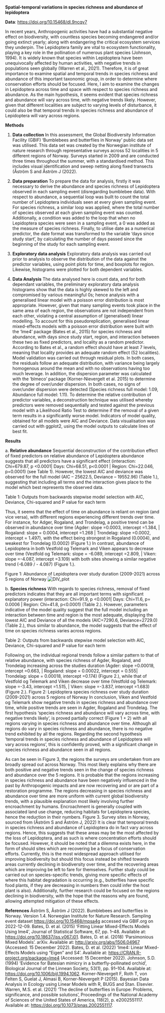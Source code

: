 **Spatial-temporal variations in species richness and abundance of lepidoptera**

**Data**: https://doi.org/10.15468/dl.9ncqv7

In recent years, Anthropogenic activities have had a substantial negative effect on biodiversity, with countless species becoming endangered and/or going extinct yearly; along with endangering the critical ecosystem services they underpin. The Lepidoptera family are vital to ecosystem functionality, playing a key role in the pollination of numerous plant species (Johnson, 1994). It is widely known that species within Lepidoptera have been unequivocally affected by human activities, with negative trends in populations seen globally (Warren et al., 2021). Therefore, it is of great importance to examine spatial and temporal trends in species richness and abundance of this important taxonomic group, in order to determine where conservation efforts should be focused. Here, I aim to examine the changes in Lepidoptera across time and space with respect to species richness and abundance. As the main hypothesis, it seems evident that species richness and abundance will vary across time, with negative trends likely. However, given that different localities are subject to varying levels of disturbance, it could also be that temporal trends in species richness and abundance of Lepidoptera will vary across regions.

**Methods**


1. **Data collection**
In this assessment, the Global Biodiversity Information Facility (GBIF) ‘Bumblebees and butterflies in Norway’ public data set was utilised. This data set was created by the Norwegian institute of nature research through representative surveys across 52 localities in 5 different regions of Norway. Surveys started in 2009 and are conducted three times throughout the summer, with a standardised method. This includes visual identification and sweep netting along fixed transects (Åström S and Åström J (2022).

2. **Data preparation**
To prepare the data for analysis, firstly it was necessary to derive the abundance and species richness of Lepidoptera observed in each sampling event (disregarding bumblebee data). With respect to abundance, a sequential loop was built to count the total number of Lepidoptera individuals seen at every given sampling event. For species richness, a similar loop was applied, where the total number of species observed at each given sampling event was counted. Additionally, a condition was added to the loop that when no Lepidoptera species were seen in a sampling event, a 0 was added as the measure of species richness. Finally, to utilise date as a numerical predictor, the date format was transformed to the variable ‘days since study start’, by calculating the number of days passed since the beginning of the study for each sampling event.

3. **Exploratory data analysis**
Exploratory data analysis was carried out prior to analysis to observe the distribution of the data against the predictor variables, using point plots for time, and boxplots for region. Likewise, histograms were plotted for both dependent variables.

4. **Data Analysis**
The data analysed here is count data, and for both dependant variables, the preliminary exploratory data analysis histograms show that the data is highly skewed to the left and compromised by various meaningful 0s; hence analysis with a generalised linear model with a poisson error distribution is most appropriate. However, given that many sampling events took place in the same area of each region, the observations are not independent from each other, violating a central assumption of (generalised) linear modelling. To account for this pseudoreplication, generalised linear mixed-effects models with a poisson error distribution were built with the ‘lme4’ package (Bates et al., 2015) for species richness and abundance, with days since study start, region, and interaction between these two as fixed predictors, and locality as a random predictor. According to Bates et al., a random effect should have at least 7 levels, meaning that locality provides an adequate random effect (52 localities). Model validation was carried out through residual plots. In both cases, the residuals follow an adequate distribution, with variance being largely homogenous around the mean and with no observations having too much leverage. In addition, the dispersion parameter was calculated with the ‘blmeco’ package (Korner-Nievergelt et al. 2015) to determine the degree of over/under dispersion. In both cases, no signs of over/under dispersion were detected (Species richness full model: 1.09, Abundance full model: 1.11). To determine the relative contribution of predictor variables, a deconstruction technique was utilised whereby predictors were removed sequentially and tested against the previous model with a Likelihood Ratio Test to determine if the removal of a given term results in a significantly worse model. Indicators of model quality, obtained for all models were AIC and Deviance. Data visualisation was carried out with ggplot2, using the model outputs to calculate lines of best fit.

**Results**


a. **Relative abundance**
Sequential deconstruction of the contribution effect of fixed predictors on relative abundance of Lepidoptera abundance suggests that all predictors have a significant effect (interaction: Chi=679.87, p <0.0001| Days: Chi=68.51, p<0.0001 | Region: Chi=22.046, p=0.0001) (see Table 1). However, the lowest AIC and deviance was observed for the full model (AIC – 25622.5, Deviance – 19552.96) (Table 1.), suggesting that including all terms and the interaction gives place to the model which best represents the observed data.

Table 1: Outputs from backwards stepwise model selection with AIC, Deviance, Chi-squared and P value for each term



Thus, it seems that the effect of time on abundance is reliant on region (and vice versa), with different regions experiencing different trends over time. For instance, for Adger, Rogaland, and Trondelag, a positive trend can be observed in abundance over time (Agder: slope =0.0003, intercept =1.384, | Rogaland: slope = 0.0004, intercept =1.268 | Trondelag: slope =0.0002, intercept = 1.497), with the effect being strongest in Rogaland (0.0004), and weakest for Trondelag (0.0002) (Figure 1.) In contrast, abundance of Lepidoptera in both Vestfold og Telemark and Viken appears to decrease over time (Vestfold og Telemark: slope = -6.089, intercept =2.809, | Viken: slope =-4.087, intercept =3.109) with both sites showing a similar negative trend (-6.089 / - 4.087) (Figure 1.).


Figure 1: Abundance of Lepidoptera over study duration (2009-2021) across 5 regions of Norway
![DIV_plot](https://github.com/morganlangley98/Linear-Mixed-Effect-GBIF-Norway-Moths/assets/122368285/ecaf322b-18d7-43b4-8c24-87c16c7e456e)





b. **Species richness**
With regards to species richness, removal of fixed predictors indicates that they are all important terms with significant explanatory power (interaction: Chi=91.9, p <0.0001| Days: Chi=11.6, p= 0.0006 | Region: Chi=41.8, p<0.0001) (Table 2.). However, parameters indicative of the model quality suggest that the full model including an interaction between time and region is the most adequate, displaying the lowest AIC and Deviance of all the models (AIC=7290.6, Deviance=2729.0) (Table 2.), thus similar to abundance, the model suggests that the effect of time on species richness varies across regions.


Table 2: Outputs from backwards stepwise model selection with AIC, Deviance, Chi-squared and P value for each term





Following on, the individual regional trends follow a similar pattern to that of relative abundance, with species richness of Agder, Rogaland, and Trondelag increasing across the studies duration (Agder: slope =0.00018, intercept =0.663, | Rogaland: slope = 0.00022, intercept = 0.555| Trondelag: slope = 0.00018, intercept =0.174) (Figure 2.), while that of Vestfold og Telemark and Viken decrease over time (Vestfold og Telemark: slope =-3.43, intercept =1.515, | Viken: slope =-3.837, intercept =1.683) (Figure 2.).
Figure 2: Lepidoptera species richness over study duration (2009-2021) across 5 regions of Norway
In conclusion, Viken and Vestfold og Telemark show negative trends in species richness and abundance over time, while positive trends are seen in Agder, Rogaland and Trondelag. The first hypothesis ‘species richness and abundance will vary across time, with negative trends likely’, is proved partially correct (Figure 1 + 2) with all regions varying in species richness and abundance over time. Although all regions do vary in species richness and abundance, there is no negative trend exhibited by all the regions. Regarding the second hypothesis ‘temporal trends in species richness and abundance of Lepidoptera will vary across regions’, this is confidently proved, with a significant change in species richness and abundance seen in all regions.
 
As can be seen in Figure 3, the regions the surveys are undertaken from are broadly spread out across Norway. This most likely explains why there are both positive and negative trends seen in the change of species richness and abundance over the 5 regions. It is probable that the regions increasing in species richness and abundance have been negatively influenced in the past by Anthropogenic impacts and are now recovering and or are part of a restoration programme. The regions decreasing in species richness and abundance over time are more uniform with current global biodiversity trends, with a plausible explanation most likely involving further encroachment by humans. Encroachment is generally coupled with associated land use change, reducing habitats for Lepidoptera species, hence the reduction in their numbers.
Figure 3. Survey sites in Norway, sourced from (Åström S and Åström J, 2022)
It is clear that temporal trends in species richness and abundance of Lepidoptera do in fact vary across regions. Hence, this suggests that these areas may be the most affected by the loss of Lepidoptera, and as such is where concentration efforts should be focused. However, it should be noted that a dilemma exists here, in the form of should sites which are recovering be a focus of conservation efforts. Currently, this is the most widespread approach utilised for improving biodiversity but should this focus instead be shifted towards areas currently declining in biodiversity over time, and the recovering areas which are improving be left to fare for themselves.
Further study could be carried out on species-specific trends, giving more specific effects of where this habitat degradation is occurring (e.g., butterflies have specific food plants, if they are decreasing in numbers then could infer the host plant is also). Additionally, further research could be focused on the regions declining in biodiversity, with the hope that the reasons why are found, allowing attempted mitigation of these effects.

**References**
Åström S, Åström J (2022). Bumblebees and butterflies in Norway. Version 1.4. Norwegian Institute for Nature Research. Sampling event dataset https://doi.org/10.15468/mpsa4g accessed via GBIF.org on 2022-12-09.
Bates, D. et al. (2015) ‘Fitting Linear Mixed-Effects Models Using lme4’, Journal of Statistical Software, 67, pp. 1–48. Available at: https://doi.org/10.18637/jss.v067.i01.
Bates, D. et al. (2018) ‘Parsimonious Mixed Models’. arXiv. Available at: http://arxiv.org/abs/1506.04967 (Accessed: 15 December 2022).
Bates, D. et al. (2022) ‘lme4: Linear Mixed-Effects Models using “Eigen” and S4’. Available at: https://CRAN.R-project.org/package=lme4 (Accessed: 15
December 2022).
Johnson, S.D. (1994) ‘Evidence for Batesian mimicry in a butterfly-pollinated orchid’, Biological Journal of the Linnean Society, 53(1), pp. 91–104. Available
at: https://doi.org/10.1006/bijl.1994.1062.
Korner-Nievergelt F, Roth T, von Felten S, Guelat J, Almasi B, Korner-Nievergelt P (2015). Bayesian Data Analysis in Ecology using Linear Models with
R, BUGS and Stan. Elsevier.
Warren, M.S. et al. (2021) ‘The decline of butterflies in Europe: Problems, significance, and possible solutions’, Proceedings of the National Academy of Sciences of the United States of America, 118(2), p. e2002551117. Available at: https://doi.org/10.1073/pnas.2002551117.
